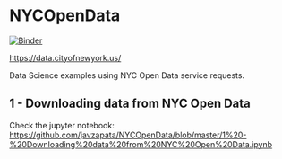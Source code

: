 # NYCOpenData

[![Binder](https://mybinder.org/badge_logo.svg)](https://mybinder.org/v2/gh/javzapata/NYCOpenData/master)

https://data.cityofnewyork.us/

Data Science examples using NYC Open Data service requests. 


## 1 - Downloading data from NYC Open Data
Check the jupyter notebook:
https://github.com/javzapata/NYCOpenData/blob/master/1%20-%20Downloading%20data%20from%20NYC%20Open%20Data.ipynb


